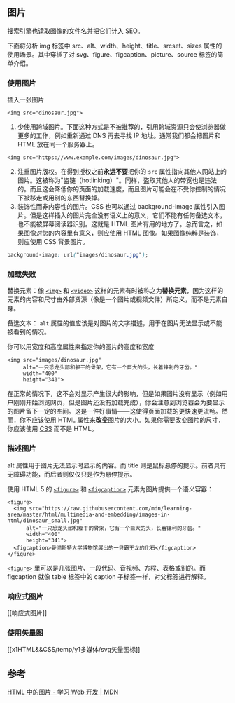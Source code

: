 ## 图片
搜索引擎也读取图像的文件名并把它们计入 SEO。

下面将分析 img 标签中 src、alt、width、height、title、srcset、sizes 属性的使用场景。其中穿插了对 svg、figure、figcaption、picture、source 标签的简单介绍。

### 使用图片
插入一张图片
```
<img src="dinosaur.jpg">
```

1. 少使用跨域图片。下面这种方式是不被推荐的，引用跨域资源只会使浏览器做更多的工作，例如重新通过 DNS 再去寻找 IP 地址。通常我们都会把图片和 HTML 放在同一个服务器上。
```
<img src="https://www.example.com/images/dinosaur.jpg">
```
2. 注重图片版权。在得到授权之前**永远不要**把你的 `src` 属性指向其他人网站上的图片。这被称为"盗链（hotlinking）"。同样，盗取其他人的带宽也是违法的。而且这会降低你的页面的加载速度，而且图片可能会在不受你控制的情况下被移走或用别的东西替换掉。
3. 装饰性而非内容性的图片。CSS 也可以通过 background-image 属性引入图片。但是这样插入的图片完全没有语义上的意义，它们不能有任何备选文本，也不能被屏幕阅读器识别。这就是 HTML 图片有用的地方了。总而言之，如果图像对您的内容里有意义，则应使用 HTML 图像。如果图像纯粹是装饰，则应使用 CSS 背景图片。
```css
background-image: url("images/dinosaur.jpg");
```

### 加载失败
替换元素：像 [`<img>`](https://developer.mozilla.org/zh-CN/docs/Web/HTML/Element/img) 和 [`<video>`](https://developer.mozilla.org/zh-CN/docs/Web/HTML/Element/video) 这样的元素有时被称之为**替换元素**，因为这样的元素的内容和尺寸由外部资源（像是一个图片或视频文件）所定义，而不是元素自身。

备选文本： `alt` 属性的值应该是对图片的文字描述，用于在图片无法显示或不能被看到的情况。

你可以用宽度和高度属性来指定你的图片的高度和宽度

```
<img src="images/dinosaur.jpg"
     alt="一只恐龙头部和躯干的骨架，它有一个巨大的头，长着锋利的牙齿。"
     width="400"
     height="341">
```

在正常的情况下，这不会对显示产生很大的影响，但是如果图片没有显示（例如用户刚刚开始浏览网页，但是图片还没有加载完成），你会注意到浏览器会为要显示的图片留下一定的空间。这是一件好事情——这使得页面加载的更快速更流畅。然而，你不应该使用 HTML 属性来**改变**图片的大小。如果你需要改变图片的尺寸，你应该使用 [CSS](https://developer.mozilla.org/zh-CN/docs/Learn/CSS) 而不是 HTML。

### 描述图片
alt 属性用于图片无法显示时显示的内容。而 title 则是鼠标悬停的提示。前者具有无障碍功能，而后者则仅仅只是作为悬停提示。

使用 HTML 5 的 [`<figure>`](https://developer.mozilla.org/zh-CN/docs/Web/HTML/Element/figure) 和 [`<figcaption>`](https://developer.mozilla.org/zh-CN/docs/Web/HTML/Element/figcaption) 元素为图片提供一个语义容器：
```
<figure>
  <img src="https://raw.githubusercontent.com/mdn/learning-area/master/html/multimedia-and-embedding/images-in-html/dinosaur_small.jpg"
      alt="一只恐龙头部和躯干的骨架，它有一个巨大的头，长着锋利的牙齿。"
      width="400"
      height="341">
  <figcaption>曼彻斯特大学博物馆展出的一只霸王龙的化石</figcaption>
</figure>
```
[`<figure>`](https://developer.mozilla.org/zh-CN/docs/Web/HTML/Element/figure) 里可以是几张图片、一段代码、音视频、方程、表格或别的。而 figcaption 就像 table 标签中的 caption 子标签一样，对父标签进行解释。

### 响应式图片
[[响应式图片]]

### 使用矢量图
[[x1HTML&&CSS/temp/y1多媒体/svg矢量图标]]

## 参考
[HTML 中的图片 - 学习 Web 开发 | MDN](https://developer.mozilla.org/zh-CN/docs/Learn/HTML/Multimedia_and_embedding/Images_in_HTML)